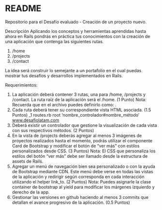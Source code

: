 # README

Repositorio para el Desafío evaluado - Creación de un proyecto nuevo.

Descripción
Aplicando los conceptos y herramientas aprendidas hasta ahora en Rails pondrás en práctica tus conocimientos con la creación de una aplicación que contenga las siguientes rutas.

1. /home
2. /projects
3. /contact

La idea será construir lo semejante a un portafolio en el cual puedas mostrar tus desafíos y desarrollos implementados en Rails.

Requerimientos:

1. La aplicación deberá contener 3 rutas, una para /home, /projects y /contact. La ruta raíz de la aplicación será el /home.
(1 Punto)
Nota: Recuerda que en el archivo   puedes definirlo como: .
2. Cada ruta deberá tener su correspondiente vista HTML asociada. (1.5 Puntos)
_1
routes.rb
 root ‘nombre_controlador#nombre_método’
 www.desafiolatam.com
 3. Deberá existir un controlador que gestione la visualización de cada vista con sus respectivos métodos.
(2 Puntos)
4. En la vista de /projects deberás agregar al menos 3 imágenes de proyectos realizados hasta el momento, podrás utilizar el componente Card de Bootstrap y modificar el botón de “ver más” con estilos personalizados desde CSS.
(3 Puntos)
Nota: El CSS que personaliza los estilos del botón “ver más” debe ser llamado desde la estructura de assets de Rails.
5. Agregar un menú de navegación bien sea personalizado o con la ayuda de Bootstrap mediante CDN. Este menú debe verse en todas las vistas de la aplicación y redirigir según corresponda en cada interacción utilizando el helper link_to.
(2 Puntos)
Nota: Puedes asignarle la clase container de bootstrap al yield para modificar los márgenes izquierdo y derecho de la app.
6. Gestionar las versiones en github haciendo al menos 3 commits que detallan el avance progresivo de la aplicación.
(0.5 Puntos)
